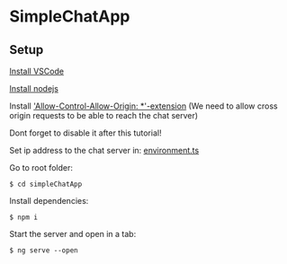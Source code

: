 # SimpleChatApp

## Setup

[Install VSCode](https://www.google.com)

[Install nodejs](https://nodejs.org/en/download/)

Install ['Allow-Control-Allow-Origin: *'-extension](https://chrome.google.com/webstore/detail/allow-control-allow-origi/nlfbmbojpeacfghkpbjhddihlkkiljbi?hl=en)
(We need to allow cross origin requests to be able to reach the chat server)

Dont forget to disable it after this tutorial!

Set ip address to the chat server in: [environment.ts](./src/environments/environment.ts)

Go to root folder:

`$ cd simpleChatApp`

Install dependencies:

`$ npm i`

Start the server and open in a tab:

`$ ng serve --open`
